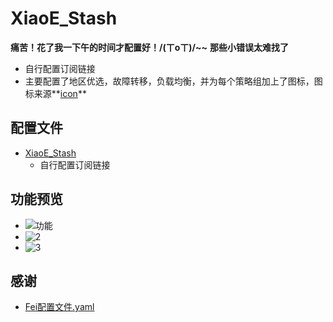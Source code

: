 # XiaoE_Stash
**痛苦！花了我一下午的时间才配置好！/(ㄒoㄒ)/~~**
**那些小错误太难找了**
- 自行配置订阅链接
- 主要配置了地区优选，故障转移，负载均衡，并为每个策略组加上了图标，图标来源**[icon](https://github.com/LaolunsiG/XiaoE_PCR/tree/main/icons)**
## 配置文件
- [XiaoE_Stash](https://raw.githubusercontent.com/LaolunsiG/XiaoE_PCR/main/Config_File/Stash/XiaoE_Stash.yaml)
  - 自行配置订阅链接
## 功能预览
- ![功能](https://github.com/LaolunsiG/XiaoE_PCR/blob/main/Config_File/Stash/Picture/photo_2024-07-04_20-21-42.jpg)
- ![2](https://github.com/LaolunsiG/XiaoE_PCR/blob/main/Config_File/Stash/Picture/photo_2024-07-04_20-21-39.jpg)
- ![3](https://github.com/LaolunsiG/XiaoE_PCR/blob/main/Config_File/Stash/Picture/photo_2024-07-04_20-21-33.jpg)
## 感谢
- [Fei配置文件.yaml](https://raw.githubusercontent.com/LaolunsiG/XiaoE_PCR/main/Config_File/Stash/Fei%E9%85%8D%E7%BD%AE%E6%96%87%E4%BB%B6.yaml)
